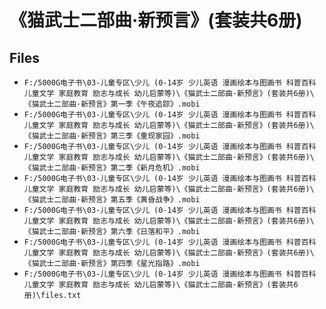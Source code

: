 # 《猫武士二部曲·新预言》(套装共6册)

## Files

- `F:/5000G电子书\03-儿童专区\少儿 (0-14岁 少儿英语 漫画绘本与图画书 科普百科 儿童文学 家庭教育 励志与成长 幼儿启蒙等)\《猫武士二部曲·新预言》(套装共6册)\《猫武士二部曲·新预言》第一季《午夜追踪》.mobi`
- `F:/5000G电子书\03-儿童专区\少儿 (0-14岁 少儿英语 漫画绘本与图画书 科普百科 儿童文学 家庭教育 励志与成长 幼儿启蒙等)\《猫武士二部曲·新预言》(套装共6册)\《猫武士二部曲·新预言》第三季《重现家园》.mobi`
- `F:/5000G电子书\03-儿童专区\少儿 (0-14岁 少儿英语 漫画绘本与图画书 科普百科 儿童文学 家庭教育 励志与成长 幼儿启蒙等)\《猫武士二部曲·新预言》(套装共6册)\《猫武士二部曲·新预言》第二季《新月危机》.mobi`
- `F:/5000G电子书\03-儿童专区\少儿 (0-14岁 少儿英语 漫画绘本与图画书 科普百科 儿童文学 家庭教育 励志与成长 幼儿启蒙等)\《猫武士二部曲·新预言》(套装共6册)\《猫武士二部曲·新预言》第五季《黄昏战争》.mobi`
- `F:/5000G电子书\03-儿童专区\少儿 (0-14岁 少儿英语 漫画绘本与图画书 科普百科 儿童文学 家庭教育 励志与成长 幼儿启蒙等)\《猫武士二部曲·新预言》(套装共6册)\《猫武士二部曲·新预言》第六季《日落和平》.mobi`
- `F:/5000G电子书\03-儿童专区\少儿 (0-14岁 少儿英语 漫画绘本与图画书 科普百科 儿童文学 家庭教育 励志与成长 幼儿启蒙等)\《猫武士二部曲·新预言》(套装共6册)\《猫武士二部曲·新预言》第四季《星光指路》.mobi`
- `F:/5000G电子书\03-儿童专区\少儿 (0-14岁 少儿英语 漫画绘本与图画书 科普百科 儿童文学 家庭教育 励志与成长 幼儿启蒙等)\《猫武士二部曲·新预言》(套装共6册)\files.txt`
